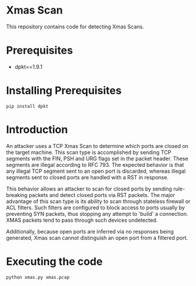 # Xmas Scan
This repository contains code for detecting Xmas Scans.

# Prerequisites
* dpkt==1.9.1

# Installing Prerequisites
    pip install dpkt

# Introduction
An attacker uses a TCP Xmas Scan to determine which ports are closed on the target machine. 
This scan type is accomplished by sending TCP segments with the FIN, PSH and URG flags set in the packet header. These segments are illegal according to RFC 793. The expected behavior is that any illegal TCP segment sent to an open port is discarded, whereas illegal segments sent to closed ports are handled with a RST in response.

This behavior allows an attacker to scan for closed ports by sending rule-breaking packets and detect closed ports via RST packets. The major advantage of this scan type is its ability to scan through stateless firewall or ACL filters. Such filters are configured to block access to ports usually by preventing SYN packets, thus stopping any attempt to 'build' a connection. XMAS packets tend to pass through such devices undetected. 

Additionally, because open ports are inferred via no responses being generated, Xmas scan cannot distinguish an open port from a filtered port.

# Executing the code
    python xmas.py xmas.pcap
